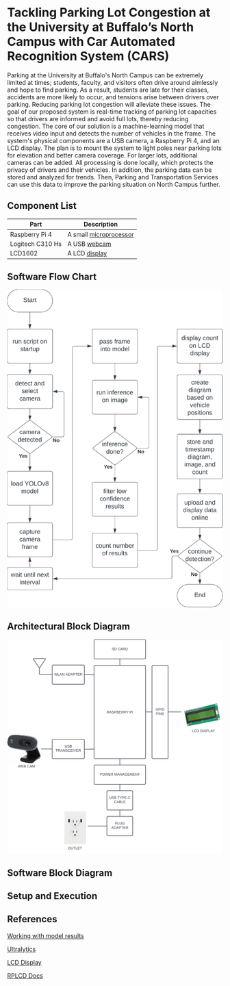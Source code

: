 # Tackling Parking Lot Congestion at the University at Buffalo’s North Campus with Car Automated Recognition System (CARS)

Parking at the University at Buffalo's North Campus can be extremely limited at times; students, faculty, and visitors often drive around aimlessly and hope to find parking. As a result, students are late for their classes, accidents are more likely to occur, and tensions arise between drivers over parking. Reducing parking lot congestion will alleviate these issues. The goal of our proposed system is real-time tracking of parking lot capacities so that drivers are informed and avoid full lots, thereby reducing congestion. The core of our solution is a machine-learning model that receives video input and detects the number of vehicles in the frame. The system's physical components are a USB camera, a Raspberry Pi 4, and an LCD display. The plan is to mount the system to light poles near parking lots for elevation and better camera coverage. For larger lots, additional cameras can be added. All processing is done locally, which protects the privacy of drivers and their vehicles. In addition, the parking data can be stored and analyzed for trends. Then, Parking and Transportation Services can use this data to improve the parking situation on North Campus further.

## Component List
|Part|Description|
|---|---|
|Raspberry Pi 4| A small [microprocessor](https://datasheets.raspberrypi.com/rpi4/raspberry-pi-4-product-brief.pdf?_gl=1*1nov031*_ga*MTkwOTQwNzA3LjE2OTU5NDc0ODY.*_ga_22FD70LWDS*MTY5NTk0NzQ4Ni4xLjAuMTY5NTk0NzQ4Ni4wLjAuMA..)|
|Logitech C310 Hs| A USB [webcam](https://www.logitech.com/assets/46734/5/hd-webcam-c310.pdf)|
|LCD1602| A LCD [display](http://wiki.sunfounder.cc/index.php?title=LCD1602_Module)|

## Software Flow Chart
![flow chart](phase1/CSE321%20Flowsheet%20and%20Architecture%20-%20Page%201%20(1).png)

## Architectural Block Diagram
![block diagram](phase1/CSE321%20Flowsheet%20and%20Architecture%20-%20Page%201%20(2).png)

## Software Block Diagram
## Setup and Execution
## References
[Working with model results](https://github.com/niconielsen32/YOLOv8-Class/blob/main/YOLOv8InferenceClass.py)

[Ultralytics](https://github.com/ultralytics/ultralytics/tree/main)

[LCD Display](https://medium.com/@thedyslexiccoder/how-to-set-up-a-raspberry-pi-4-with-lcd-display-using-i2c-backpack-189a0760ae15)

[RPLCD Docs](https://rplcd.readthedocs.io/en/stable/)
